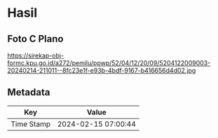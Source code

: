 # Hasil

## Foto C Plano

https://sirekap-obj-formc.kpu.go.id/a272/pemilu/ppwp/52/04/12/20/09/5204122009003-20240214-211011--8fc23e1f-e93b-4bdf-9167-b416656d4d02.jpg


## Metadata

| Key        | Value               |
| ---------- | ------------------- |
| Time Stamp | 2024-02-15 07:00:44 |



